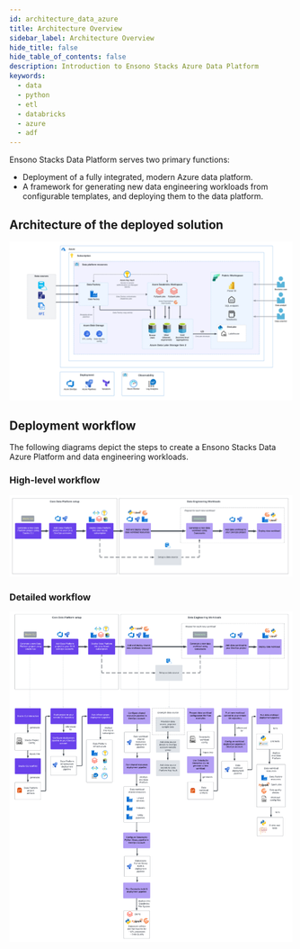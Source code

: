 ```yaml
---
id: architecture_data_azure
title: Architecture Overview
sidebar_label: Architecture Overview
hide_title: false
hide_table_of_contents: false
description: Introduction to Ensono Stacks Azure Data Platform
keywords:
  - data
  - python
  - etl
  - databricks
  - azure
  - adf
---
```


Ensono Stacks Data Platform serves two primary functions:

* Deployment of a fully integrated, modern Azure data platform.
* A framework for generating new data engineering workloads from configurable templates, and deploying them to the data platform.

## Architecture of the deployed solution

![High-level architecture.png](../images/Stacks_Azure_Data_Platform-HLD.png)

## Deployment workflow

The following diagrams depict the steps to create a Ensono Stacks Data Azure Platform and data engineering workloads.

### High-level workflow

![Ensono Stacks Data workflow - high-level](../images/stacks-data-workflow-high-level.png)

### Detailed workflow

![Ensono Stacks Data workflow - detailed](../images/stacks-data-workflow-full.png)
